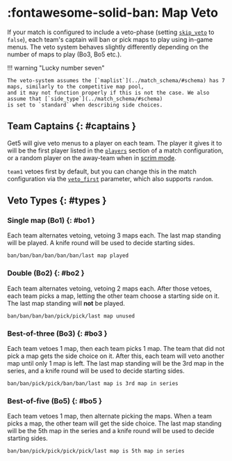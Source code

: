# :fontawesome-solid-ban: Map Veto

If your match is configured to include a veto-phase (setting [`skip_veto`](../match_schema/#schema) to `false`), each
team's captain will ban or pick maps to play using in-game menus. The veto system behaves slightly differently depending
on the number of maps to play (Bo3, Bo5 etc.).

!!! warning "Lucky number seven"

    The veto-system assumes the [`maplist`](../match_schema/#schema) has 7 maps, similarly to the competitive map pool,
    and it may not function properly if this is not the case. We also assume that [`side_type`](../match_schema/#schema)
    is set to `standard` when describing side choices.

## Team Captains {: #captains }

Get5 will give veto menus to a player on each team. The player it gives it to will be the first player listed
in the [`players`](../match_schema/#schema) section of a match configuration, or a random player on the away-team
when in [scrim mode](../getting_started/#scrims).

`team1` vetoes first by default, but you can change this in the match configuration via
the [`veto_first`](../match_schema/#schema) parameter, which also supports `random`.

## Veto Types {: #types }

### Single map (Bo1) {: #bo1 }

Each team alternates vetoing, vetoing 3 maps each. The last map standing will be played. A knife round will be used to
decide starting sides.

`ban/ban/ban/ban/ban/ban/last map played`

### Double (Bo2) {: #bo2 }

Each team alternates vetoing, vetoing 2 maps each. After those vetoes, each team picks a map, letting the other team
choose a starting side on it. The last map standing will **not** be played.

`ban/ban/ban/ban/pick/pick/last map unused`

### Best-of-three (Bo3) {: #bo3 }

Each team vetoes 1 map, then each team picks 1 map. The team that did not pick a map gets the side choice on it. After
this, each team will veto another map until only 1 map is left. The last map standing will be the 3rd map in the series,
and a knife round will be used to decide starting sides.

`ban/ban/pick/pick/ban/ban/last map is 3rd map in series`

### Best-of-five (Bo5) {: #bo5 }

Each team vetoes 1 map, then alternate picking the maps. When a team picks a map, the other team will get the side
choice. The last map standing will be the 5th map in the series and a knife round will be used to decide starting sides.

`ban/ban/pick/pick/pick/pick/last map is 5th map in series`

